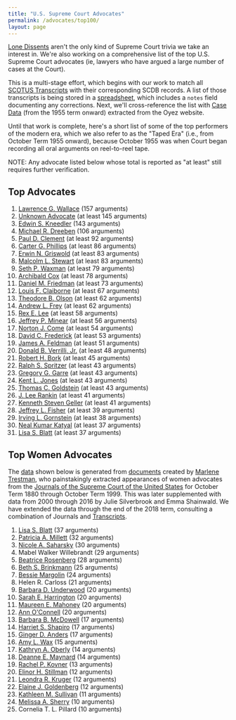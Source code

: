 ```yaml
---
title: "U.S. Supreme Court Advocates"
permalink: /advocates/top100/
layout: page
---
```


[Lone Dissents](/cases/loners) aren't the only kind of Supreme Court trivia we take an interest in.
We're also working on a comprehensive list of the top U.S. Supreme Court advocates (ie, lawyers who
have argued a large number of cases at the Court).

This is a multi-stage effort, which begins with our work to match all
[SCOTUS Transcripts](/transcripts/scotus) with their corresponding SCDB records. 
A list of those transcripts is being stored in a
[spreadsheet](https://github.com/jeffpar/lonedissent/blob/master/sources/ld/transcripts.csv),
which includes a `notes` field documenting any corrections.  Next, we'll cross-reference
the list with [Case Data](https://github.com/jeffpar/lonedissent/tree/master/sources/oyez/cases)
(from the 1955 term onward) extracted from the Oyez website.

Until that work is complete, here's a short list of some of the top performers of the modern era,
which we also refer to as the "Taped Era" (i.e., from October Term 1955 onward), because October
1955 was when Court began recording all oral arguments on reel-to-reel tape.

NOTE: Any advocate listed below whose total is reported as "at least" still requires further verification.

## Top Advocates

1. [Lawrence G. Wallace](/advocates/top100/lawrence_wallace) (157 arguments)
2. [Unknown Advocate](/advocates/top100/unknown_advocate) (at least 145 arguments)
3. [Edwin S. Kneedler](/advocates/top100/edwin_kneedler) (143 arguments)
4. [Michael R. Dreeben](/advocates/top100/michael_dreeben) (106 arguments)
5. [Paul D. Clement](/advocates/top100/paul_clement) (at least 92 arguments)
6. [Carter G. Phillips](/advocates/top100/carter_phillips) (at least 86 arguments)
7. [Erwin N. Griswold](/advocates/top100/erwin_griswold) (at least 83 arguments)
8. [Malcolm L. Stewart](/advocates/top100/malcolm_stewart) (at least 83 arguments)
9. [Seth P. Waxman](/advocates/top100/seth_waxman) (at least 79 arguments)
10. [Archibald Cox](/advocates/top100/archibald_cox) (at least 78 arguments)
11. [Daniel M. Friedman](/advocates/top100/daniel_friedman) (at least 73 arguments)
12. [Louis F. Claiborne](/advocates/top100/louis_claiborne) (at least 67 arguments)
13. [Theodore B. Olson](/advocates/top100/theodore_olson) (at least 62 arguments)
14. [Andrew L. Frey](/advocates/top100/andrew_frey) (at least 62 arguments)
15. [Rex E. Lee](/advocates/top100/rex_lee) (at least 58 arguments)
16. [Jeffrey P. Minear](/advocates/top100/jeffrey_minear) (at least 56 arguments)
17. [Norton J. Come](/advocates/top100/norton_come) (at least 54 arguments)
18. [David C. Frederick](/advocates/top100/david_frederick) (at least 53 arguments)
19. [James A. Feldman](/advocates/top100/james_feldman) (at least 51 arguments)
20. [Donald B. Verrilli, Jr.](/advocates/top100/donald_verrilli) (at least 48 arguments)
21. [Robert H. Bork](/advocates/top100/robert_bork) (at least 45 arguments)
22. [Ralph S. Spritzer](/advocates/top100/ralph_spritzer) (at least 43 arguments)
23. [Gregory G. Garre](/advocates/top100/gregory_garre) (at least 43 arguments)
24. [Kent L. Jones](/advocates/top100/kent_jones) (at least 43 arguments)
25. [Thomas C. Goldstein](/advocates/top100/thomas_goldstein) (at least 43 arguments)
26. [J. Lee Rankin](/advocates/top100/lee_rankin) (at least 41 arguments)
27. [Kenneth Steven Geller](/advocates/top100/kenneth_geller) (at least 41 arguments)
28. [Jeffrey L. Fisher](/advocates/top100/jeffrey_fisher) (at least 39 arguments)
29. [Irving L. Gornstein](/advocates/top100/irving_gornstein) (at least 38 arguments)
30. [Neal Kumar Katyal](/advocates/top100/neal_katyal) (at least 37 arguments)
31. [Lisa S. Blatt](/advocates/top100/lisa_blatt) (at least 37 arguments)

## Top Women Advocates

The [data](https://github.com/jeffpar/lonedissent/blob/master/sources/ld/women-advocates.csv) shown below is generated from
[documents](https://supremecourthistory.org/history_oral_advocates.html) created by [Marlene Trestman](https://www.marlenetrestman.com),
who painstakingly extracted appearances of women advocates from the [Journals of the Supreme Court of the United States](https://www.supremecourt.gov/orders/journal.aspx)
for October Term 1880 through October Term 1999.  This was later supplemented with data from 2000 through 2016 by Julie Silverbrook and Emma Shainwald.
We have extended the data through the end of the 2018 term, consulting a combination of Journals and [Transcripts](https://www.supremecourt.gov/oral_arguments/argument_transcript/2018).

1. [Lisa S. Blatt](/advocates/top100/lisa_blatt) (37 arguments)
2. [Patricia A. Millett](/advocates/top100/patricia_millett) (32 arguments)
3. [Nicole A. Saharsky](/advocates/top100/nicole_saharsky) (30 arguments)
4. Mabel Walker Willebrandt (29 arguments)
5. [Beatrice Rosenberg](/advocates/top100/beatrice_rosenberg) (28 arguments)
6. [Beth S. Brinkmann](/advocates/top100/beth_brinkmann) (25 arguments)
7. [Bessie Margolin](/advocates/top100/bessie_margolin) (24 arguments)
8. Helen R. Carloss (21 arguments)
9. [Barbara D. Underwood](/advocates/top100/barbara_underwood) (20 arguments)
10. [Sarah E. Harrington](/advocates/top100/sarah_harrington) (20 arguments)
11. [Maureen E. Mahoney](/advocates/top100/maureen_mahoney) (20 arguments)
12. [Ann O'Connell](/advocates/top100/ann_oconnell) (20 arguments)
13. [Barbara B. McDowell](/advocates/top100/barbara_mcdowell) (17 arguments)
14. [Harriet S. Shapiro](/advocates/top100/harriet_shapiro) (17 arguments)
15. [Ginger D. Anders](/advocates/top100/ginger_anders) (17 arguments)
16. [Amy L. Wax](/advocates/top100/amy_wax) (15 arguments)
17. [Kathryn A. Oberly](/advocates/top100/kathryn_oberly) (14 arguments)
18. [Deanne E. Maynard](/advocates/top100/deanne_maynard) (14 arguments)
19. [Rachel P. Kovner](/advocates/top100/rachel_kovner) (13 arguments)
20. [Elinor H. Stillman](/advocates/top100/elinor_stillman) (12 arguments)
21. [Leondra R. Kruger](/advocates/top100/leondra_kruger) (12 arguments)
22. [Elaine J. Goldenberg](/advocates/top100/elaine_goldenberg) (12 arguments)
23. [Kathleen M. Sullivan](/advocates/top100/kathleen_sullivan) (11 arguments)
24. [Melissa A. Sherry](/advocates/top100/melissa_sherry) (10 arguments)
25. Cornelia T. L. Pillard (10 arguments)
